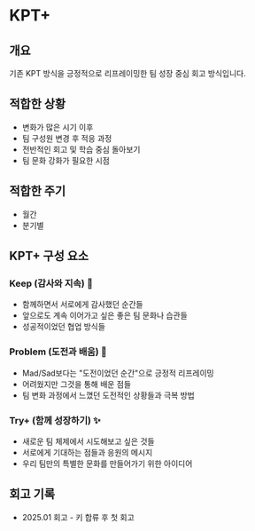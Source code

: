# KPT+

## 개요
기존 KPT 방식을 긍정적으로 리프레이밍한 팀 성장 중심 회고 방식입니다.

## 적합한 상황
- 변화가 많은 시기 이후
- 팀 구성원 변경 후 적응 과정
- 전반적인 회고 및 학습 중심 돌아보기
- 팀 문화 강화가 필요한 시점

## 적합한 주기
- 월간
- 분기별

## KPT+ 구성 요소

### Keep (감사와 지속) 🌟
- 함께하면서 서로에게 감사했던 순간들
- 앞으로도 계속 이어가고 싶은 좋은 팀 문화나 습관들
- 성공적이었던 협업 방식들

### Problem (도전과 배움) 💪
- Mad/Sad보다는 "도전이었던 순간"으로 긍정적 리프레이밍
- 어려웠지만 그것을 통해 배운 점들
- 팀 변화 과정에서 느꼈던 도전적인 상황들과 극복 방법

### Try+ (함께 성장하기) ✨
- 새로운 팀 체제에서 시도해보고 싶은 것들
- 서로에게 기대하는 점들과 응원의 메시지
- 우리 팀만의 특별한 문화를 만들어가기 위한 아이디어

## 회고 기록
- 2025.01 회고 - 키 합류 후 첫 회고